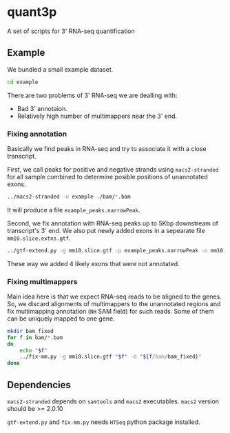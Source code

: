 quant3p
=======

A set of scripts for 3' RNA-seq quantification

## Example

We bundled a small example dataset.

```bash
cd example
```

There are two problems of 3' RNA-seq we are dealling with:
* Bad 3' annotaion.
* Relatively high number of multimappers near the 3' end.

### Fixing annotation

Basically we find peaks in RNA-seq and try to associate it with a close transcript.

First, we call peaks for positive and negative strands using `macs2-stranded` for
all sample combined to determine posible positions of unannotated exons.

```bash
../macs2-stranded -n example ./bam/*.bam
```

It will produce a file `example_peaks.narrowPeak`.

Second, we fix annotation with RNA-seq peaks up to 5Kbp downstream of transcript's 3' end.
We also put newly added exons in a sepearate file `mm10.slice.extns.gtf`.

```bash
../gtf-extend.py -g mm10.slice.gtf -p example_peaks.narrowPeak -o mm10.slice.extended.gtf --extns-out mm10.slice.extns.gtf
```

These way we added 4 likely exons that were not annotated.

### Fixing multimappers

Main idea here is that we expect RNA-seq reads to be aligned to the genes.
So, we discard alignments of multimappers to the unannotated regions and 
fix multimapping annotation (`NH` SAM field) for such reads. Some of them
can be uniquely mapped to one gene.

```bash
mkdir bam_fixed
for f in bam/*.bam
do
    echo "$f"
    ../fix-mm.py -g mm10.slice.gtf "$f" -o "${f/bam/bam_fixed}"
done
```

## Dependencies

`macs2-stranded` depends on `samtools` and `macs2` executables.  `macs2` version should be >= 2.0.10

`gtf-extend.py` and `fix-mm.py` needs `HTSeq` python package installed.
